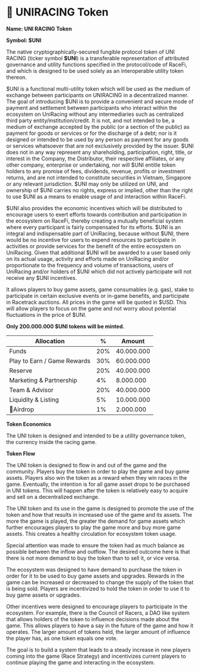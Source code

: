# 💎 UNIRACING Token

**Name: UNI RACING Token**

**Symbol: $UNI**

The native cryptographically-secured fungible protocol token of UNI RACING (ticker symbol **$UNI**) is a transferable representation of attributed governance and utility functions specified in the protocol/code of RaceFi, and which is designed to be used solely as an interoperable utility token thereon.

$UNI is a functional multi-utility token which will be used as the medium of exchange between participants on UNIRACING in a decentralized manner. The goal of introducing $UNI is to provide a convenient and secure mode of payment and settlement between participants who interact within the ecosystem on UniRacing without any intermediaries such as centralized third party entity/institution/credit. It is not, and not intended to be, a medium of exchange accepted by the public (or a section of the public) as payment for goods or services or for the discharge of a debt; nor is it designed or intended to be used by any person as payment for any goods or services whatsoever that are not exclusively provided by the issuer. $UNI does not in any way represent any shareholding, participation, right, title, or interest in the Company, the Distributor, their respective affiliates, or any other company, enterprise or undertaking, nor will $UNI entitle token holders to any promise of fees, dividends, revenue, profits or investment returns, and are not intended to constitute securities in Vietnam, Singapore or any relevant jurisdiction. $UNI may only be utilized on UNI, and ownership of $UNI carries no rights, express or implied, other than the right to use $UNI as a means to enable usage of and interaction within RaceFi.

$UNI also provides the economic incentives which will be distributed to encourage users to exert efforts towards contribution and participation in the ecosystem on RaceFi, thereby creating a mutually beneficial system where every participant is fairly compensated for its efforts. $UNI is an integral and indispensable part of UniRacing, because without $UNI, there would be no incentive for users to expend resources to participate in activities or provide services for the benefit of the entire ecosystem on UniRacing. Given that additional $UNI will be awarded to a user based only on its actual usage, activity and efforts made on UniRacing and/or proportionate to the frequency and volume of transactions, users of UniRacing and/or holders of $UNI which did not actively participate will not receive any $UNI incentives.

It allows players to buy game assets, game consumables (e.g. gas), stake to participate in certain exclusive events or in-game benefits, and participate in Racetrack auctions. All prices in the game will be quoted in $USD. This will allow players to focus on the game and not worry about potential fluctuations in the price of $UNI.

**Only 200.000.000 $UNI tokens will be minted.**

| Allocation                  | %   | Amount     |
| --------------------------- | --- | ---------- |
| Funds                       | 20% | 40.000.000 |
| Play to Earn / Game Rewards | 30% | 60.000.000 |
| Reserve                     | 20% | 40.000.000 |
| Marketing & Partnership     | 4%  | 8.000.000  |
| Team & Advisor              | 20% | 40.000.000 |
| Liquidity & Listing         | 5%  | 10.000.000 |
| Airdrop                    | 1%  | 2.000.000  |

**Token Economics**

The UNI token is designed and intended to be a utility governance token, the currency inside the racing game.

&#x20;

**Token Flow**

The UNI token is designed to flow in and out of the game and the community. Players buy the token in order to play the game and buy game assets. Players also win the token as a reward when they win races in the game. Eventually, the intention is for all game asset drops to be purchased in UNI tokens. This will happen after the token is relatively easy to acquire and sell on a decentralized exchange.

The UNI token and its use in the game is designed to promote the use of the token and how that results in increased use of the game and its assets. The more the game is played, the greater the demand for game assets which further encourages players to play the game more and buy more game assets. This creates a healthy circulation for ecosystem token usage.

Special attention was made to ensure the token had as much balance as possible between the inflow and outflow. The desired outcome here is that there is not more demand to buy the token than to sell it, or vice versa.

The ecosystem was designed to have demand to purchase the token in order for it to be used to buy game assets and upgrades. Rewards in the game can be increased or decreased to change the supply of the token that is being sold. Players are incentivized to hold the token in order to use it to buy game assets or upgrades.

Other incentives were designed to encourage players to participate in the ecosystem. For example, there is the Council of Racers, a DAO like system that allows holders of the token to influence decisions made about the game. This allows players to have a say in the future of the game and how it operates. The larger amount of tokens held, the larger amount of influence the player has, as one token equals one vote.

The goal is to build a system that leads to a steady increase in new players coming into the game (Race Strategy) and incentivizes current players to continue playing the game and interacting in the ecosystem.

